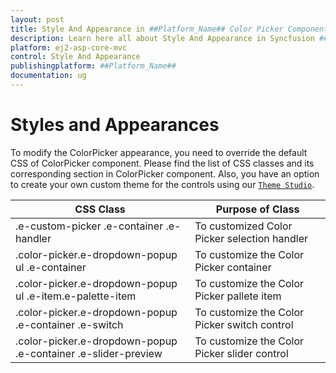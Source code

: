 ```yaml
---
layout: post
title: Style And Appearance in ##Platform_Name## Color Picker Component
description: Learn here all about Style And Appearance in Syncfusion ##Platform_Name## Color Picker component of Syncfusion Essential JS 2 and more.
platform: ej2-asp-core-mvc
control: Style And Appearance
publishingplatform: ##Platform_Name##
documentation: ug
---
```



# Styles and Appearances

To modify the ColorPicker appearance, you need to override the default CSS of ColorPicker component. Please find the list of CSS classes and its corresponding section in ColorPicker component. Also, you have an option to create your own custom theme for the controls using our [`Theme Studio`](https://ej2.syncfusion.com/themestudio/?theme=material).

CSS Class | Purpose of Class
-----|-----
|.e-custom-picker .e-container .e-handler|To customized Color Picker selection handler
|.color-picker.e-dropdown-popup ul .e-container|To customize the Color Picker container
|.color-picker.e-dropdown-popup ul .e-item.e-palette-item|To customize the Color Picker pallete item
|.color-picker.e-dropdown-popup .e-container .e-switch|To customize the Color Picker switch control
|.color-picker.e-dropdown-popup .e-container .e-slider-preview|To customize the Color Picker slider control